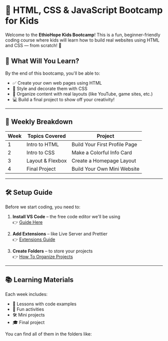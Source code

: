 # 🎉 HTML, CSS & JavaScript Bootcamp for Kids

Welcome to the **EthioHope Kids Bootcamp**! This is a fun, beginner-friendly coding course where kids will learn how to build real websites using HTML and CSS — from scratch! 🚀

## 🧠 What Will You Learn?

By the end of this bootcamp, you'll be able to:

- ✅ Create your own web pages using HTML
- 🎨 Style and decorate them with CSS
- 📐 Organize content with real layouts (like YouTube, game sites, etc.)
- 💻 Build a final project to show off your creativity!

---

## 📅 Weekly Breakdown

| Week | Topics Covered | Project |
|------|----------------|---------|
| 1 | Intro to HTML | Build Your First Profile Page |
| 2 | Intro to CSS | Make a Colorful Info Card |
| 3 | Layout & Flexbox | Create a Homepage Layout |
| 4 | Final Project | Build Your Own Mini Website |

---

## 🛠️ Setup Guide

Before we start coding, you need to:

1. **Install VS Code** – the free code editor we'll be using  
   👉 [Guide Here](./setup/install-vscode.md)

2. **Add Extensions** – like Live Server and Prettier  
   👉 [Extensions Guide](./setup/recommended-extensions.md)

3. **Create Folders** – to store your projects  
   👉 [How To Organize Projects](./setup/folder-structure.md)

---

## 📚 Learning Materials

Each week includes:

- 📖 Lessons with code examples
- 🧩 Fun activities
- 🛠 Mini projects
- 🎓 Final project

You can find all of them in the folders like:

